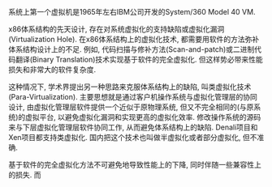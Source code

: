 系统上第一个虚拟机是1965年左右IBM公司开发的System/360 Model 40 VM. 

x86体系结构的先天设计, 存在对系统虚拟化的支持缺陷或虚拟化漏洞(Virtualization Hole). 在x86体系结构上的虚拟化技术, 都需要用软件的方法弥补体系结构设计上的不足. 例如, 代码扫描与修补方法(Scan\-and\-patch)或二进制代码翻译(Binary Translation)技术实现基于软件的完全虚拟化. 但这样势必带来性能损失和非常大的软件复杂度.

这种情况下, 学术界提出另一种思路来克服体系结构上的缺陷, 叫类虚拟化技术(Para\-Virtualization). 主要思想就是通过客户机操作系统与虚拟化管理层的协同设计, 由虚拟化管理层软件提供一个近似于原物理系统, 但又不完全相同的(与原系统)的虚拟平台, 以避免虚拟化漏洞和实现更高的虚拟化效率. 修改操作系统的源码来与下层虚拟化管理层软件协同工作, 从而避免体系结构上的缺陷. Denali项目和Xen项目都支持类虚拟化. 国内把这个技术也叫做半虚拟化或者部分虚拟化, 但不准确.

基于软件的完全虚拟化方法不可避免地导致性能上的下降, 同时伴随一些兼容性上的损失. 而



